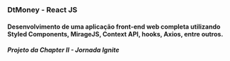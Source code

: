 ### DtMoney - React JS

#### Desenvolvimento de uma aplicação front-end web completa utilizando Styled Components, MirageJS, Context API, hooks, Axios, entre outros.
##### Projeto da Chapter II - Jornada Ignite
